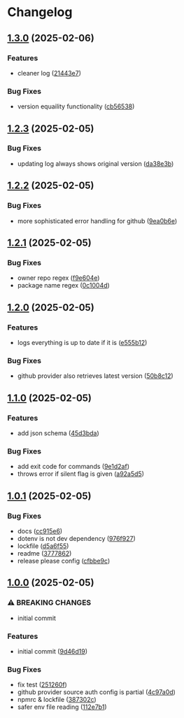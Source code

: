 # Changelog

## [1.3.0](https://github.com/ldm-org/ldm/compare/loose-dependency-manager-v1.2.3...loose-dependency-manager-v1.3.0) (2025-02-06)


### Features

* cleaner log ([21443e7](https://github.com/ldm-org/ldm/commit/21443e7c9c96882c8896b964ac7e80831fac343c))


### Bug Fixes

* version equaility functionality ([cb56538](https://github.com/ldm-org/ldm/commit/cb56538de11991b7296a9376199c46d5d549f585))

## [1.2.3](https://github.com/ldm-org/ldm/compare/loose-dependency-manager-v1.2.2...loose-dependency-manager-v1.2.3) (2025-02-05)


### Bug Fixes

* updating log always shows original version ([da38e3b](https://github.com/ldm-org/ldm/commit/da38e3bab25a855782537729c430b88507e0528f))

## [1.2.2](https://github.com/ldm-org/ldm/compare/loose-dependency-manager-v1.2.1...loose-dependency-manager-v1.2.2) (2025-02-05)


### Bug Fixes

* more sophisticated error handling for github ([9ea0b6e](https://github.com/ldm-org/ldm/commit/9ea0b6e88726de160f4005e0fd1205c55e156042))

## [1.2.1](https://github.com/ldm-org/ldm/compare/loose-dependency-manager-v1.2.0...loose-dependency-manager-v1.2.1) (2025-02-05)


### Bug Fixes

* owner repo regex ([f9e604e](https://github.com/ldm-org/ldm/commit/f9e604e9328d06f5295db4239db1f8e144dd772b))
* package name regex ([0c1004d](https://github.com/ldm-org/ldm/commit/0c1004d2a94c7d09229eba39604b1b018344864a))

## [1.2.0](https://github.com/ldm-org/ldm/compare/loose-dependency-manager-v1.1.0...loose-dependency-manager-v1.2.0) (2025-02-05)


### Features

* logs everything is up to date if it is ([e555b12](https://github.com/ldm-org/ldm/commit/e555b12bde697e54a45c2d2d88e048b976eaa6f0))


### Bug Fixes

* github provider also retrieves latest version ([50b8c12](https://github.com/ldm-org/ldm/commit/50b8c12a542ab83c857b650c59a90ff0c4c2bc63))

## [1.1.0](https://github.com/ldm-org/ldm/compare/loose-dependency-manager-v1.0.1...loose-dependency-manager-v1.1.0) (2025-02-05)


### Features

* add json schema ([45d3bda](https://github.com/ldm-org/ldm/commit/45d3bdae0e6ccd6c7b316a777d4b65f43971ebbe))


### Bug Fixes

* add exit code for commands ([9e1d2af](https://github.com/ldm-org/ldm/commit/9e1d2afd167a8ecef06e06949334818666516607))
* throws error if silent flag is given ([a92a5d5](https://github.com/ldm-org/ldm/commit/a92a5d5513219635dd7c940c4055adbd15782599))

## [1.0.1](https://github.com/ldm-org/ldm/compare/loose-dependency-manager-v1.0.0...loose-dependency-manager-v1.0.1) (2025-02-05)


### Bug Fixes

* docs ([cc915e6](https://github.com/ldm-org/ldm/commit/cc915e65baef609922befe3ce6b82f563e52936c))
* dotenv is not dev dependency ([976f927](https://github.com/ldm-org/ldm/commit/976f927198d1f51af50333a195f66754eead0328))
* lockfile ([d5a6f55](https://github.com/ldm-org/ldm/commit/d5a6f558a88e230c2b95aa1ebf387e38927924fa))
* readme ([3777862](https://github.com/ldm-org/ldm/commit/3777862dac93a64556e9d2e9e98692597818de60))
* release please config ([cfbbe9c](https://github.com/ldm-org/ldm/commit/cfbbe9c9db851bfcfa276c6d23f36b73fc953e2d))

## [1.0.0](https://github.com/ldm-org/ldm/compare/loose-dependency-manager-v0.0.1...loose-dependency-manager-v1.0.0) (2025-02-05)


### ⚠ BREAKING CHANGES

* initial commit

### Features

* initial commit ([9d46d19](https://github.com/ldm-org/ldm/commit/9d46d1999d2e1a1ce78f78a151fca55a358fc859))


### Bug Fixes

* fix test ([251260f](https://github.com/ldm-org/ldm/commit/251260f0319019aebfa26e44584be67bb2dc6f2a))
* github provider source auth config is partial ([4c97a0d](https://github.com/ldm-org/ldm/commit/4c97a0d600f45f0c3f51a56ad99c8eae6006a5db))
* npmrc & lockfile ([387302c](https://github.com/ldm-org/ldm/commit/387302c7ea9cbce98421ac0bec16054fc51f277f))
* safer env file reading ([112e7b1](https://github.com/ldm-org/ldm/commit/112e7b156c634b8346224cf827e4319763174723))
